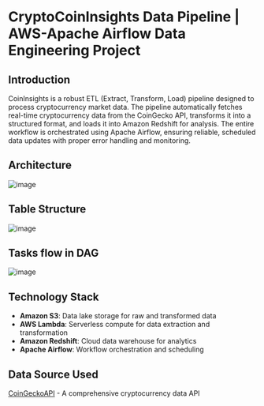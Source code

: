 # CryptoCoinInsights Data Pipeline | AWS-Apache Airflow Data Engineering Project


## Introduction
CoinInsights is a robust ETL (Extract, Transform, Load) pipeline designed to process cryptocurrency market data. The pipeline automatically fetches real-time cryptocurrency data from the CoinGecko API, transforms it into a structured format, and loads it into Amazon Redshift for analysis. The entire workflow is orchestrated using Apache Airflow, ensuring reliable, scheduled data updates with proper error handling and monitoring.

## Architecture
![image](https://github.com/user-attachments/assets/ecb3d1e6-f6e6-40f2-84f3-fd3aef61abea)

## Table Structure
![image](https://github.com/user-attachments/assets/bf1d64fa-6564-4f4d-ba1e-6c1429624958)

## Tasks flow in DAG
![image](https://github.com/user-attachments/assets/db5701ab-add6-4b14-ac1c-54a18fd42ef2)

## Technology Stack
- **Amazon S3**: Data lake storage for raw and transformed data
- **AWS Lambda**: Serverless compute for data extraction and transformation
- **Amazon Redshift**: Cloud data warehouse for analytics
- **Apache Airflow**: Workflow orchestration and scheduling

## Data Source Used
[CoinGeckoAPI](https://docs.coingecko.com/reference/coins-markets) - A comprehensive cryptocurrency data API



